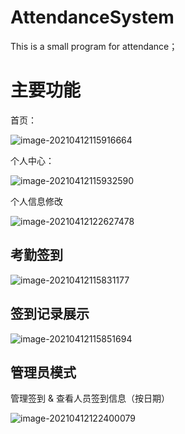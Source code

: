 # AttendanceSystem
This is a small program for attendance；

# 主要功能

首页：

![image-20210412115916664](https://raw.githubusercontent.com/Luweir/picpicgo/main/img/20210412115918.png)

个人中心：

![image-20210412115932590](https://raw.githubusercontent.com/Luweir/picpicgo/main/img/20210412115934.png)

个人信息修改

![image-20210412122627478](https://raw.githubusercontent.com/Luweir/picpicgo/main/img/20210412122629.png)

## 考勤签到

![image-20210412115831177](https://raw.githubusercontent.com/Luweir/picpicgo/main/img/20210412115832.png)

## 签到记录展示

![image-20210412115851694](https://raw.githubusercontent.com/Luweir/picpicgo/main/img/20210412115853.png)

## 管理员模式

管理签到 & 查看人员签到信息（按日期）

![image-20210412122400079](https://raw.githubusercontent.com/Luweir/picpicgo/main/img/20210412122404.png)

